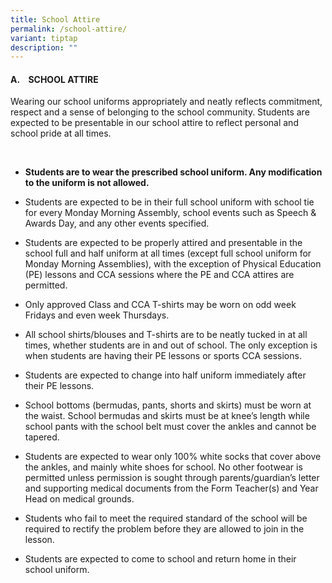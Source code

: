 ```yaml
---
title: School Attire
permalink: /school-attire/
variant: tiptap
description: ""
---
```

<h4><strong>A.&nbsp;&nbsp;&nbsp; SCHOOL ATTIRE</strong></h4>
<p>Wearing our school uniforms appropriately and neatly reflects commitment,
respect and a sense of belonging to the school community. Students are
expected to be presentable in our school attire to reflect personal and
school pride at all times.</p>
<p>&nbsp;</p>
<ul data-tight="true" class="tight">
<li>
<p><strong>Students are to wear the prescribed school uniform. Any modification to the uniform is not allowed.</strong>
</p>
</li>
<li>
<p>Students are expected to be in their full school uniform with school tie
for every Monday Morning Assembly, school events such as Speech &amp; Awards
Day, and any other events specified.</p>
</li>
<li>
<p>Students are expected to be properly attired and presentable in the school
full and half uniform at all times (except full school uniform for Monday
Morning Assemblies), with the exception of Physical Education (PE) lessons
and CCA sessions where the PE and CCA attires are permitted.&nbsp;</p>
</li>
<li>
<p>Only approved Class and CCA T-shirts may be worn on odd week Fridays and
even week Thursdays.</p>
</li>
<li>
<p>All school shirts/blouses and T-shirts are to be neatly tucked in at all
times, whether students are in and out of school. The only exception is
when students are having their PE lessons or sports CCA sessions.</p>
</li>
<li>
<p>Students are expected to change into half uniform immediately after their
PE lessons.</p>
</li>
<li>
<p>School bottoms (bermudas, pants, shorts and skirts) must be worn at the
waist. School bermudas and skirts must be at knee’s length while school
pants with the school belt must cover the ankles and cannot be tapered.</p>
</li>
<li>
<p>Students are expected to wear only 100% white socks that cover above the
ankles, and mainly white shoes for school. No other footwear is permitted
unless permission is sought through parents/guardian’s letter and supporting
medical documents from the Form Teacher(s) and Year Head on medical grounds.</p>
</li>
<li>
<p>Students who fail to meet the required standard of the school will be
required to rectify the problem before they are allowed to join in the
lesson.</p>
</li>
<li>
<p>Students are expected to come to school and return home in their school
uniform.</p>
</li>
</ul>
<p></p>